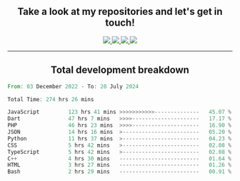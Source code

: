 <h2 align="center">
  Take a look at my repositories and let's get in touch!
</h2>
<p align="center">
  <a href="https://www.instagram.com/rayhanarkan?igsh=MXM3dHhmMTZ3ZWVsaA==">
    <img src="https://img.icons8.com/material-outlined/30/689d6a/instagram.png"/>
  </a>
  <a href="https://www.linkedin.com/in/rayhanarkan/">
    <img src="https://img.icons8.com/material-outlined/30/689d6a/linkedin.png"/>
  </a>
  <a href="">
    <img src="https://img.icons8.com/material-outlined/30/689d6a/geography.png"/>
  </a>
  <a href="mailto:rayhanarkan30@gmail.com">
    <img src="https://img.icons8.com/material-outlined/30/689d6a/email.png"/>
  </a>
</p>

---

<h2 align="center">Total development breakdown</h2>

<p align="center">
<!--START_SECTION:waka-->

```rust
From: 03 December 2022 - To: 20 July 2024

Total Time: 274 hrs 26 mins

JavaScript         123 hrs 41 mins >>>>>>>>>>>--------------   45.07 %
Dart               47 hrs 7 mins   >>>>---------------------   17.17 %
PHP                46 hrs 23 mins  >>>>---------------------   16.90 %
JSON               14 hrs 16 mins  >------------------------   05.20 %
Python             11 hrs 37 mins  >------------------------   04.23 %
CSS                5 hrs 42 mins   >------------------------   02.08 %
TypeScript         5 hrs 42 mins   >------------------------   02.08 %
C++                4 hrs 30 mins   -------------------------   01.64 %
HTML               3 hrs 27 mins   -------------------------   01.26 %
Bash               2 hrs 29 mins   -------------------------   00.91 %
```

<!--END_SECTION:waka-->
</p>
